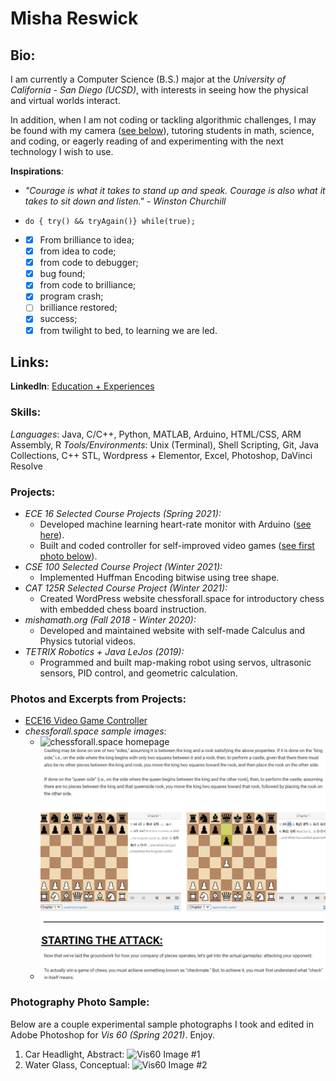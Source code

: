 # Misha Reswick
<!-- Personal page for CSE 110 Lab #1-->

## **Bio**:

I am currently a Computer Science (B.S.) major at the *University of California - San Diego (UCSD)*, with interests in seeing how the physical and virtual worlds interact.

In addition, when I am not coding or tackling algorithmic challenges, I may be found with my camera ([see below](#photography-assignment-photo-sample)), tutoring students in math, science, and coding, or eagerly reading of and experimenting with the next technology I wish to use.

**Inspirations**:

 - *"Courage is what it takes to stand up and speak. Courage is also what it takes to sit down and listen." - Winston Churchill*

 - `do { try() && tryAgain()} while(true);`

 - 
     - [x] From brilliance to idea;
     - [x] from idea to code;
     - [x] from code to debugger;
     - [x] bug found;
     - [x] from code to brilliance;
     - [x] program crash;
     - [ ] brilliance restored;
     - [x] success;
     - [x] from twilight to bed, to learning we are led. 

## Links: ##
**LinkedIn**: [Education + Experiences](https://www.linkedin.com/in/misha-reswick-165120203/) 

### **Skills**:
*Languages*: Java, C/C++, Python, MATLAB, Arduino, HTML/CSS, ARM Assembly, R
*Tools/Environments*: Unix (Terminal), Shell Scripting, Git, Java Collections, C++ STL, Wordpress + Elementor, Excel, Photoshop, DaVinci Resolve


### **Projects**: 
 - *ECE 16 Selected Course Projects (Spring  2021):* 
    - Developed machine learning heart-rate monitor with Arduino
    ([see here](https://www.youtube.com/watch?v=X0k_LtSor88&list=PL3qJGVRBDkExvmZ5X_27Q15QPZ0Y5w5Uc&index=1)).
    - Built and coded controller for self-improved video games ([see first photo below](#photos-and-excerpts-from-projects)).
 - *CSE 100 Selected Course Project (Winter 2021):*
   - Implemented Huffman Encoding bitwise using tree shape.
 - *CAT 125R Selected Course Project (Winter 2021):*
   - Created WordPress website chessforall.space for introductory chess with embedded chess board instruction.
 - *mishamath.org (Fall 2018 - Winter 2020):*
   - Developed and maintained website with self-made Calculus and Physics tutorial videos.
 - *TETRIX Robotics + Java LeJos (2019):*
   - Programmed and built map-making robot using servos, ultrasonic sensors, PID control, and geometric calculation.

### Photos and Excerpts from Projects:
 - [ECE16 Video Game Controller](images/Misha_ECE16_FinalChallenge_VideoGameController_1.JPG)
 - *chessforall.space sample images*:
   - ![chessforall.space homepage](chessforall_space_homepage_1.JPG)
    - ![chessforall.space castling](images/chessforall_space_castling_1.JPG)

### Photography Photo Sample:
Below are a couple experimental sample photographs I took and edited in Adobe Photoshop for *Vis 60 (Spring 2021)*. Enjoy.
 1. Car Headlight, Abstract: 
![Vis60 Image #1](images/reswick_3.jpg)
 2. Water Glass, Conceptual:
![Vis60 Image #2](images/reswick_4.jpg)


  
